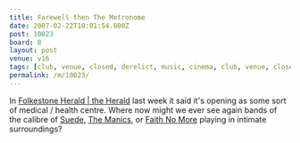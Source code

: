 ```yaml
---
title: Farewell then The Metronome
date: 2007-02-22T10:01:54.000Z
post: 10023
board: 8
layout: post
venue: v16
tags: [club, venue, closed, derelict, music, cinema, club, venue, closed, derelict, music, cinema, club, venue, closed, derelict, music, cinema, folkestone, suede, manics, faith no more, suede, manics, faith no more]
permalink: /m/10023/
---
```

In <a href="/wiki/folkestone+herald+the+herald">Folkestone Herald | the Herald</a> last week it said it's opening as some sort of medical / health centre. Where now might we ever see again bands of the calibre of <a href="/wiki/suede">Suede</a>, <a href="/wiki/manics">The Manics</a>, or <a href="/wiki/faith+no+more">Faith No More</a> playing in intimate surroundings?
